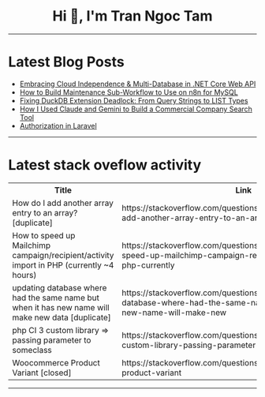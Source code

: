 <h1 align="center">Hi 👋, I'm Tran Ngoc Tam</h1>

---

# Latest Blog Posts 
<!-- BLOG-POST-LIST:START -->
- [Embracing Cloud Independence &amp; Multi-Database in .NET Core Web API](https://dev.to/cheyzan_18dc21bbc946902fd/embracing-cloud-independence-multi-database-in-net-core-web-api-4ki4)
- [How to Build Maintenance Sub-Workflow to Use on n8n for MySQL](https://dev.to/fedtti/how-to-build-maintenance-sub-workflow-to-use-on-n8n-for-mysql-28ag)
- [Fixing DuckDB Extension Deadlock: From Query Strings to LIST Types](https://dev.to/nk_maker/fixing-duckdb-extension-deadlock-from-query-strings-to-list-types-10c2)
- [How I Used Claude and Gemini to Build a Commercial Company Search Tool](https://dev.to/alingse/how-i-used-claude-and-gemini-to-build-a-commercial-company-search-tool-3of3)
- [Authorization in Laravel](https://dev.to/ashrakt_amin/authorization-in-laravel-4j94)
<!-- BLOG-POST-LIST:END -->

---

# Latest stack oveflow activity
<table>
  <tr><th>Title</th><th>Link</th></tr>
  <!-- STACKOVERFLOW:START --><tr><td>How do I add another array entry to an array? [duplicate]</td><td>https://stackoverflow.com/questions/79754717/how-do-i-add-another-array-entry-to-an-array</td></tr><tr><td>How to speed up Mailchimp campaign/recipient/activity import in PHP &lpar;currently ~4 hours&rpar;</td><td>https://stackoverflow.com/questions/79754656/how-to-speed-up-mailchimp-campaign-recipient-activity-import-in-php-currently</td></tr><tr><td>updating database where had the same name but when it has new name will make new data [duplicate]</td><td>https://stackoverflow.com/questions/79754307/updating-database-where-had-the-same-name-but-when-it-has-new-name-will-make-new</td></tr><tr><td>php CI 3 custom library =&gt; passing parameter to someclass</td><td>https://stackoverflow.com/questions/79754298/php-ci-3-custom-library-passing-parameter-to-someclass</td></tr><tr><td>Woocommerce Product Variant [closed]</td><td>https://stackoverflow.com/questions/79754278/woocommerce-product-variant</td></tr><!-- STACKOVERFLOW:END -->
</table>

---


